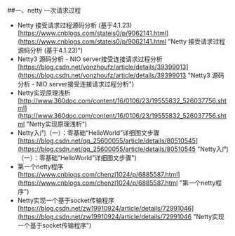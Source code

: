##一、netty 一次请求过程
- Netty 接受请求过程源码分析 (基于4.1.23)<br>[https://www.cnblogs.com/stateis0/p/9062141.html](https://www.cnblogs.com/stateis0/p/9062141.html "Netty 接受请求过程源码分析 (基于4.1.23)")
- Netty3 源码分析 - NIO server接受连接请求过程分析<br>[https://blog.csdn.net/vonzhoufz/article/details/39399013](https://blog.csdn.net/vonzhoufz/article/details/39399013 "Netty3 源码分析 - NIO server接受连接请求过程分析")
- Netty实现原理浅析<br>[http://www.360doc.com/content/16/0106/23/19555832_526037756.shtml](http://www.360doc.com/content/16/0106/23/19555832_526037756.shtml "Netty实现原理浅析")
- Netty入门（一）：零基础“HelloWorld”详细图文步骤<br>[https://blog.csdn.net/qq_25600055/article/details/80510545](https://blog.csdn.net/qq_25600055/article/details/80510545 "Netty入门（一）：零基础“HelloWorld”详细图文步骤")
- 第一个netty程序<br>[https://www.cnblogs.com/chenzl1024/p/6885587.html](https://www.cnblogs.com/chenzl1024/p/6885587.html "第一个netty程序")
- Netty实现一个基于socket传输程序<br>[https://blog.csdn.net/zw19910924/article/details/72991046](https://blog.csdn.net/zw19910924/article/details/72991046 "Netty实现一个基于socket传输程序")